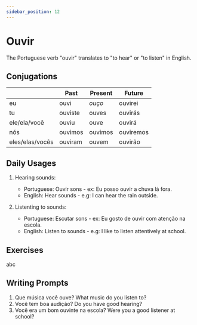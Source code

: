 ```yaml
---
sidebar_position: 12
---
```


# Ouvir

The Portuguese verb "ouvir" translates to "to hear" or "to listen" in English.

## Conjugations

|                 | Past    | Present | Future    |
| --------------- | ------- | ------- | --------- |
| eu              | ouvi    | _ouço_  | ouvirei   |
| tu              | ouviste | ouves   | ouvirás   |
| ele/ela/você    | ouviu   | ouve    | ouvirá    |
| nós             | ouvimos | ouvimos | ouviremos |
| eles/elas/vocês | ouviram | ouvem   | ouvirão   |

## Daily Usages

1. Hearing sounds:

   - Portuguese: Ouvir sons - ex: Eu posso ouvir a chuva lá fora.
   - English: Hear sounds - e.g: I can hear the rain outside.

2. Listenting to sounds:

   - Portuguese: Escutar sons - ex: Eu gosto de ouvir com atenção na escola.
   - English: Listen to sounds - e.g: I like to listen attentively at school.

## Exercises

abc

## Writing Prompts

1. Que música você ouve? What music do you listen to?
2. Você tem boa audição? Do you have good hearing?
3. Você era um bom ouvinte na escola? Were you a good listener at school?
